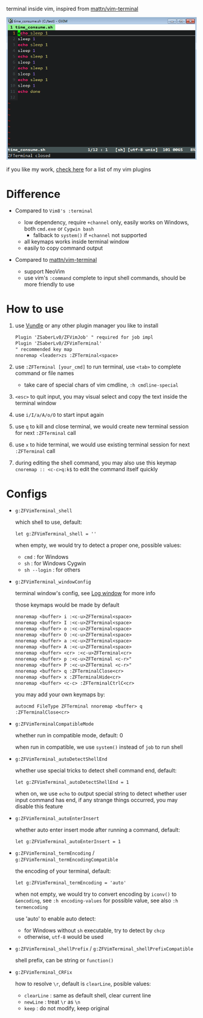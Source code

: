 terminal inside vim, inspired from [mattn/vim-terminal](https://github.com/mattn/vim-terminal)

![](https://raw.githubusercontent.com/ZSaberLv0/ZFVimTerminal/master/preview.gif)

if you like my work, [check here](https://github.com/ZSaberLv0?utf8=%E2%9C%93&tab=repositories&q=ZFVim) for a list of my vim plugins


# Difference

* Compared to `Vim8's :terminal`

    * low dependency, require `+channel` only, easily works on Windows, both `cmd.exe` or `Cygwin bash`
        * fallback to `system()` if `+channel` not supported
    * all keymaps works inside terminal window
    * easily to copy command output

* Compared to [mattn/vim-terminal](https://github.com/mattn/vim-terminal)

    * support NeoVim
    * use vim's `:command` complete to input shell commands, should be more friendly to use


# How to use

1. use [Vundle](https://github.com/VundleVim/Vundle.vim) or any other plugin manager you like to install

    ```
    Plugin 'ZSaberLv0/ZFVimJob' " required for job impl
    Plugin 'ZSaberLv0/ZFVimTerminal'
    " recommended key map
    nnoremap <leader>zs :ZFTerminal<space>
    ```

1. use `:ZFTerminal [your_cmd]` to run terminal, use `<tab>` to complete command or file names

    * take care of special chars of vim cmdline, `:h cmdline-special`

1. `<esc>` to quit input, you may visual select and copy the text inside the terminal window
1. use `i/I/a/A/o/O` to start input again
1. use `q` to kill and close terminal,
    we would create new terminal session for next `:ZFTerminal` call
1. use `x` to hide terminal,
    we would use existing terminal session for next `:ZFTerminal` call
1. during editing the shell command, you may also use this keymap
    `cnoremap :: <c-c>q:k$` to edit the command itself quickly


# Configs

* `g:ZFVimTerminal_shell`

    which shell to use, default:

    ```
    let g:ZFVimTerminal_shell = ''
    ```

    when empty, we would try to detect a proper one, possible values:

    * `cmd` : for Windows
    * `sh` : for Windows Cygwin
    * `sh --login` : for others

* `g:ZFVimTerminal_windowConfig`

    terminal window's config, see [Log window](https://github.com/ZSaberLv0/ZFVimJob#log-window) for more info

    those keymaps would be made by default

    ```
    nnoremap <buffer> i :<c-u>ZFTerminal<space>
    nnoremap <buffer> I :<c-u>ZFTerminal<space>
    nnoremap <buffer> o :<c-u>ZFTerminal<space>
    nnoremap <buffer> O :<c-u>ZFTerminal<space>
    nnoremap <buffer> a :<c-u>ZFTerminal<space>
    nnoremap <buffer> A :<c-u>ZFTerminal<space>
    nnoremap <buffer> <cr> :<c-u>ZFTerminal<cr>
    nnoremap <buffer> p :<c-u>ZFTerminal <c-r>"
    nnoremap <buffer> P :<c-u>ZFTerminal <c-r>"
    nnoremap <buffer> q :ZFTerminalClose<cr>
    nnoremap <buffer> x :ZFTerminalHide<cr>
    nnoremap <buffer> <c-c> :ZFTerminalCtrlC<cr>
    ```

    you may add your own keymaps by:

    ```
    autocmd FileType ZFTerminal nnoremap <buffer> q :ZFTerminalClose<cr>
    ```

* `g:ZFVimTerminalCompatibleMode`

    whether run in compatible mode, default: 0

    when run in compatible, we use `system()` instead of `job` to run shell

* `g:ZFVimTerminal_autoDetectShellEnd`

    whether use special tricks to detect shell command end, default:

    ```
    let g:ZFVimTerminal_autoDetectShellEnd = 1
    ```

    when on, we use `echo` to output special string to detect whether user input command has end,
    if any strange things occurred,
    you may disable this feature

* `g:ZFVimTerminal_autoEnterInsert`

    whether auto enter insert mode after running a command, default:

    ```
    let g:ZFVimTerminal_autoEnterInsert = 1
    ```

* `g:ZFVimTerminal_termEncoding` / `g:ZFVimTerminal_termEncodingCompatible`

    the encoding of your terminal, default:

    ```
    let g:ZFVimTerminal_termEncoding = 'auto'
    ```

    when not empty, we would try to convert encoding by `iconv()` to `&encoding`,
    see `:h encoding-values` for possible value, see also `:h termencoding`

    use 'auto' to enable auto detect:

    * for Windows without `sh` executable, try to detect by `chcp`
    * otherwise, `utf-8` would be used

* `g:ZFVimTerminal_shellPrefix` / `g:ZFVimTerminal_shellPrefixCompatible`

    shell prefix, can be string or `function()`

* `g:ZFVimTerminal_CRFix`

    how to resolve `\r`, default is `clearLine`, posible values:

    * `clearLine` : same as default shell, clear current line
    * `newLine` : treat `\r` as `\n`
    * `keep` : do not modify, keep original

